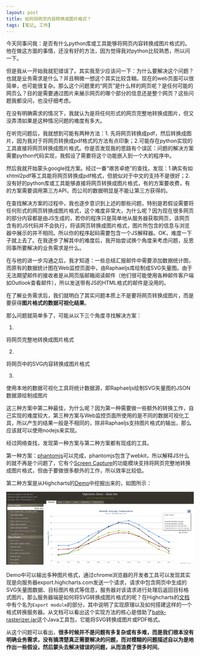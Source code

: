 ```yaml
---
layout: post
title: 如何将网页内容转换成图片格式？
tags: [笔记, 工作]
---
```


今天同事问我：是否有什么python库或工具能够将网页内容转换成图片格式的。他在做这方面的事情，还没有好的方法，因为觉得我对python比较熟悉，所以问一下。

但是我从一开始我就犯错误了。其实我至少应该问一下：为什么要解决这个问题？也就是业务需求是什么？并且稍微一想这个其实比较含糊。现在的web页面可以很简单，也可能很复杂。那么这个问题里的“网页”是什么样的网页呢？是任何可能的网页么？目的是需要通过图片来展示网页的哪个部分的信息还是整个网页？这些问题我都没问，也没仔细考虑。

在没有明确需求的情况下，我就认为是将任何形式的网页完整地转换成图片，但又没弄清如果是这种情况问题的难度有多大。

在听完问题后，我就想到可能有两种方法：1. 先将网页转换成pdf，然后转换成图片，因为我对于将网页转换成pdf格式的方法有点印象；2.可能存在python实现的工具直接将网页转换成图片格式。你是否发现我的思路有个误区：问题的解决方案需要python代码实现，我假设了需要将这个功能嵌入到一个大的程序中。

然后我就开始蒙头google找方案。经过一番“艰苦卓绝”的查找，发现：1.确实有如xhtml2pdf等工具能将网页转换成pdf格式，但貌似对于中文的支持不是很好；2.没有好的python库或工具能够直接将网页转换成图片格式，有的方案要收费，有的方案需要调用第三方API，而公司的数据明显是不能让第三方获得的。

在查找解决方案的过程中，我也逐步意识到上述的那些问题，特别是若假设需要将任何形式的网页转换成图片格式，这个难度非常大，为什么呢？因为现在很多网页的部分内容都是由JS生成的，若你的程序只是简单地从服务器获取网页，该网页含有的JS代码并不会执行，将该网页转换成图片格式，图片所包含的信息与浏览器中展示的并不相同。所以你的程序起码需要包含一个JS解释器。OK，难度一下子就上去了。在我逐步了解其中的难度后，我开始尝试换个角度来考虑问题，反思同事所要解决的业务需求是什么。

在与他的进一步沟通之后，我才知道：一些总结汇报邮件中需要添加数据统计图，而原有的数据统计图在Web监控页面中，由Raphaeljs库绘制成SVG矢量图。由于无法期望邮件的接收者是从网页版邮箱阅读邮件（他们很可能使用各种邮件客户端如Outlook查看邮件），所以发送带有JS的HTML格式的邮件是没用的。

在了解业务需求后，我们就明白了其实问题本质上不是要将网页转换成图片，而是要获得**图片格式的数据可视化结果**。

那么问题就简单多了，可能从以下三个角度寻找解决方案：

1.
将网页完整地转换成图片格式

2.
将网页中的SVG内容转换成图片格式

3.
使用本地的数据可视化工具将统计数据源，即Raphaeljs绘制SVG矢量图的JSON数据源绘制成图片

这三种方案中第二种最佳，为什么呢？因为第一种需要做一些额外的转换工作，自己实现的难度较大，第三种方案与Web监控页面所使用的是不同的数据可视化工具，所以产生的结果一般是不相同的，除非Raphaeljs支持图片格式的输出，那么应该就可以使用nodejs来实现。

经过网络查找，发现第一种方案与第二种方案都有现成的工具。

第一种方案：[phantomjs](https://github.com/ariya/phantomjs)可以完成，phantomjs包含了webkit，所以解释JS什么的就不再是个问题了，它有个[Screen Capture](https://github.com/ariya/phantomjs/wiki/Screen-Capture)的功能模块支持将网页完整地转换成图片格式，但由于要做很多额外的工作，所以效率比较低。

第二种方案是从Highcharts的[Demo](http://www.highcharts.com/demo/)中挖掘出来的，如图所示：

<img src="/assets/pics/highchartjsdemo.png" alt="highchartjs_demo">

Demo中可以输出多种图片格式，通过chrome浏览器的开发者工具可以发现其实现是向服务器export.highcharts.com发送一个请求，请求中包含网页中生成的SVG矢量图数据、目标图片格式等信息，服务器对该请求进行处理后返回目标格式图片。那么服务器端是如何将SVG转换成图片格式的呢？在Highcharts的[文档](http://docs.highcharts.com/)中有个名为`Export module`的部分，其中说明了实现原理以及如何搭建这样的一个格式转换服务器。从文档可以看出这个实现方法的核心是借助了[batik-rasterizer.jar](http://xmlgraphics.apache.org/batik/tools/rasterizer.html)这个Java工具包，它能将SVG转换成图片或PDF格式。

从这个问题可以看出，**很多时候并不是问题有多复杂或有多难，而是我们根本没有明确业务需求，没有搞清楚真正需要解决的问题，而对模糊的问题描述自以为是地作出一些假设，然后蒙头去解决错误的问题，从而浪费了很多时间**。
